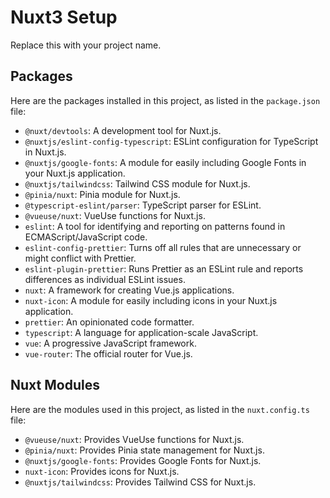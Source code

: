 # Nuxt3 Setup

Replace this with your project name.

## Packages

Here are the packages installed in this project, as listed in the `package.json` file:

- `@nuxt/devtools`: A development tool for Nuxt.js.
- `@nuxtjs/eslint-config-typescript`: ESLint configuration for TypeScript in Nuxt.js.
- `@nuxtjs/google-fonts`: A module for easily including Google Fonts in your Nuxt.js application.
- `@nuxtjs/tailwindcss`: Tailwind CSS module for Nuxt.js.
- `@pinia/nuxt`: Pinia module for Nuxt.js.
- `@typescript-eslint/parser`: TypeScript parser for ESLint.
- `@vueuse/nuxt`: VueUse functions for Nuxt.js.
- `eslint`: A tool for identifying and reporting on patterns found in ECMAScript/JavaScript code.
- `eslint-config-prettier`: Turns off all rules that are unnecessary or might conflict with Prettier.
- `eslint-plugin-prettier`: Runs Prettier as an ESLint rule and reports differences as individual ESLint issues.
- `nuxt`: A framework for creating Vue.js applications.
- `nuxt-icon`: A module for easily including icons in your Nuxt.js application.
- `prettier`: An opinionated code formatter.
- `typescript`: A language for application-scale JavaScript.
- `vue`: A progressive JavaScript framework.
- `vue-router`: The official router for Vue.js.

## Nuxt Modules

Here are the modules used in this project, as listed in the `nuxt.config.ts` file:

- `@vueuse/nuxt`: Provides VueUse functions for Nuxt.js.
- `@pinia/nuxt`: Provides Pinia state management for Nuxt.js.
- `@nuxtjs/google-fonts`: Provides Google Fonts for Nuxt.js.
- `nuxt-icon`: Provides icons for Nuxt.js.
- `@nuxtjs/tailwindcss`: Provides Tailwind CSS for Nuxt.js.


